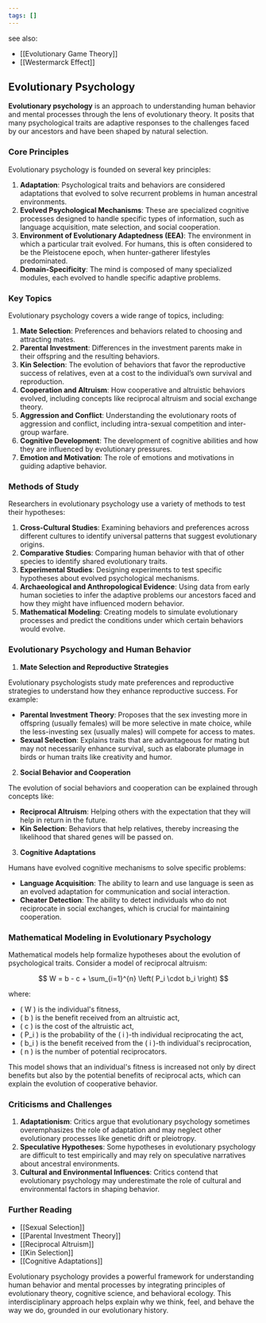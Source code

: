 ```yaml
---
tags: []
---
```

see also:
- [[Evolutionary Game Theory]]
- [[Westermarck Effect]]

## Evolutionary Psychology

**Evolutionary psychology** is an approach to understanding human behavior and mental processes through the lens of evolutionary theory. It posits that many psychological traits are adaptive responses to the challenges faced by our ancestors and have been shaped by natural selection.

### Core Principles

Evolutionary psychology is founded on several key principles:

1. **Adaptation**: Psychological traits and behaviors are considered adaptations that evolved to solve recurrent problems in human ancestral environments.
2. **Evolved Psychological Mechanisms**: These are specialized cognitive processes designed to handle specific types of information, such as language acquisition, mate selection, and social cooperation.
3. **Environment of Evolutionary Adaptedness (EEA)**: The environment in which a particular trait evolved. For humans, this is often considered to be the Pleistocene epoch, when hunter-gatherer lifestyles predominated.
4. **Domain-Specificity**: The mind is composed of many specialized modules, each evolved to handle specific adaptive problems.

### Key Topics

Evolutionary psychology covers a wide range of topics, including:

1. **Mate Selection**: Preferences and behaviors related to choosing and attracting mates.
2. **Parental Investment**: Differences in the investment parents make in their offspring and the resulting behaviors.
3. **Kin Selection**: The evolution of behaviors that favor the reproductive success of relatives, even at a cost to the individual’s own survival and reproduction.
4. **Cooperation and Altruism**: How cooperative and altruistic behaviors evolved, including concepts like reciprocal altruism and social exchange theory.
5. **Aggression and Conflict**: Understanding the evolutionary roots of aggression and conflict, including intra-sexual competition and inter-group warfare.
6. **Cognitive Development**: The development of cognitive abilities and how they are influenced by evolutionary pressures.
7. **Emotion and Motivation**: The role of emotions and motivations in guiding adaptive behavior.

### Methods of Study

Researchers in evolutionary psychology use a variety of methods to test their hypotheses:

1. **Cross-Cultural Studies**: Examining behaviors and preferences across different cultures to identify universal patterns that suggest evolutionary origins.
2. **Comparative Studies**: Comparing human behavior with that of other species to identify shared evolutionary traits.
3. **Experimental Studies**: Designing experiments to test specific hypotheses about evolved psychological mechanisms.
4. **Archaeological and Anthropological Evidence**: Using data from early human societies to infer the adaptive problems our ancestors faced and how they might have influenced modern behavior.
5. **Mathematical Modeling**: Creating models to simulate evolutionary processes and predict the conditions under which certain behaviors would evolve.

### Evolutionary Psychology and Human Behavior

1. **Mate Selection and Reproductive Strategies**

Evolutionary psychologists study mate preferences and reproductive strategies to understand how they enhance reproductive success. For example:

- **Parental Investment Theory**: Proposes that the sex investing more in offspring (usually females) will be more selective in mate choice, while the less-investing sex (usually males) will compete for access to mates.
- **Sexual Selection**: Explains traits that are advantageous for mating but may not necessarily enhance survival, such as elaborate plumage in birds or human traits like creativity and humor.

2. **Social Behavior and Cooperation**

The evolution of social behaviors and cooperation can be explained through concepts like:

- **Reciprocal Altruism**: Helping others with the expectation that they will help in return in the future.
- **Kin Selection**: Behaviors that help relatives, thereby increasing the likelihood that shared genes will be passed on.

3. **Cognitive Adaptations**

Humans have evolved cognitive mechanisms to solve specific problems:

- **Language Acquisition**: The ability to learn and use language is seen as an evolved adaptation for communication and social interaction.
- **Cheater Detection**: The ability to detect individuals who do not reciprocate in social exchanges, which is crucial for maintaining cooperation.

### Mathematical Modeling in Evolutionary Psychology

Mathematical models help formalize hypotheses about the evolution of psychological traits. Consider a model of reciprocal altruism:

$$
W = b - c + \sum_{i=1}^{n} \left( P_i \cdot b_i \right)
$$

where:
- \( W \) is the individual's fitness,
- \( b \) is the benefit received from an altruistic act,
- \( c \) is the cost of the altruistic act,
- \( P_i \) is the probability of the \( i \)-th individual reciprocating the act,
- \( b_i \) is the benefit received from the \( i \)-th individual's reciprocation,
- \( n \) is the number of potential reciprocators.

This model shows that an individual's fitness is increased not only by direct benefits but also by the potential benefits of reciprocal acts, which can explain the evolution of cooperative behavior.

### Criticisms and Challenges

1. **Adaptationism**: Critics argue that evolutionary psychology sometimes overemphasizes the role of adaptation and may neglect other evolutionary processes like genetic drift or pleiotropy.
2. **Speculative Hypotheses**: Some hypotheses in evolutionary psychology are difficult to test empirically and may rely on speculative narratives about ancestral environments.
3. **Cultural and Environmental Influences**: Critics contend that evolutionary psychology may underestimate the role of cultural and environmental factors in shaping behavior.

### Further Reading

- [[Sexual Selection]]
- [[Parental Investment Theory]]
- [[Reciprocal Altruism]]
- [[Kin Selection]]
- [[Cognitive Adaptations]]

Evolutionary psychology provides a powerful framework for understanding human behavior and mental processes by integrating principles of evolutionary theory, cognitive science, and behavioral ecology. This interdisciplinary approach helps explain why we think, feel, and behave the way we do, grounded in our evolutionary history.